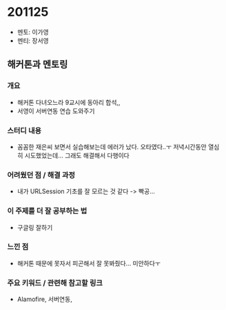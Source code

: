 # 201125

- 멘토: 이가영
- 멘티: 장서영

## 해커톤과 멘토링

### 개요

- 해커톤 다녀오느라 9교시에 동아리 합석,,
- 서영이 서버연동 연습 도와주기

### 스터디 내용

- 꼼꼼한 재은씨 보면서 실습해보는데 에러가 났다. 오타였다..ㅜ 저녁시간동안 열심히 시도했었는데... 그래도 해결해서 다행이다

### 어려웠던 점 / 해결 과정

- 내가 URLSession 기초를 잘 모르는 것 같다 -> 빡공...

### 이 주제를 더 잘 공부하는 법

- 구글링 잘하기

### 느낀 점

- 해커톤 때문에 못자서 피곤해서 잘 못봐줬다... 미안하다ㅜ

### 주요 키워드 / 관련해 참고할 링크

- Alamofire, 서버연동, 